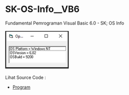 # SK-OS-Info__VB6
Fundamental Pemrograman Visual Basic 6.0 - SK; OS Info<br><br>
<img src="https://github.com/RizkyKhapidsyah/SK-OS-Info__VB6/blob/main/result/001.PNG"><br><br>
Lihat Source Code : <br>
- <a href="https://github.com/RizkyKhapidsyah/SK-OS-Info__VB6/blob/main/os.frm">Program</a>

